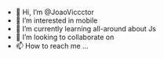 - 👋 Hi, I’m @JoaoViccctor
- 👀 I’m interested in mobile 
- 🌱 I’m currently learning all-around about Js
- 💞️ I’m looking to collaborate on 
- 📫 How to reach me ...

<!---
JoaoViccctor/JoaoViccctor is a ✨ special ✨ repository because its `README.md` (this file) appears on your GitHub profile.
You can click the Preview link to take a look at your changes.
--->
